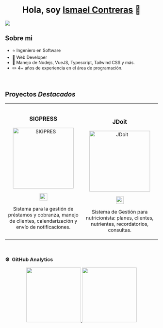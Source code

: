 <div align="center">
<h1 align="center">Hola, soy <a href="https://aristi.dev">Ismael Contreras</a> 👋</h1>
</div>
<img src="https://res.cloudinary.com/atriontechsd/image/upload/v1719768692/Banner_Professional_xsjohy.jpg">

## Sobre mi
- ⭐ Ingeniero en Software 
- 📲 Web Developer
- 🎥 Manejo de Nodejs, VueJS, Typescript, Tailwind CSS y más.
- ✏️ 4+ años de experiencia en el área de programación.
<br>

## Proyectos *Destacados*
<table>
<tr>
<td width="50%">
<h3 align="center">SIGPRESS</h3>
<div align="center">
<img src="https://ismaelcm.dev/images/portfolio1.jpeg" height="200" alt="SIGPRES">
<p>
<a href="https://github.com/ingIsmaelCM/SIGPRES" target="_blank">
<img src="https://cdn.worldvectorlogo.com/logos/github-icon-2.svg" width="25">
</a>
</p>
<p>Sistema para la gestión de préstamos y cobranza, manejo de clientes, calendarización y envío de notificaciones.</p>
</div>
                                                                                      
</td>

<td width="50%">
               <br>
<h3 align="center">JDoit</h3>
<div align="center">                                       
<img src="https://ismaelcm.dev/images/portfolio2.jpeg" height="200" alt="JDoit">
<p>
<a href="https://github.com/ingIsmaelCM/jdoit" target="_blank">
<img src="https://cdn.worldvectorlogo.com/logos/github-icon-2.svg" width="25">
</a>
</p>
</p>Sistema de Gestión para nutricionista: planes, clientes, nutrientes, recordatorios, consultas.</p>
</div>                                                             
</table>                                                                                 
</div>
<br>

### ⚙️ &nbsp;GitHub Analytics

<p align="center">
<a href="https://github.com/ingIsmaelCM">
  <img height="180em" src="https://github-readme-stats-eight-theta.vercel.app/api?username=ingIsmaelCM&show_icons=true&theme=algolia&include_all_commits=true&count_private=true"/>
  <img height="180em" src="https://github-readme-stats-eight-theta.vercel.app/api/top-langs/?username=ingIsmaelCM&layout=compact&langs_count=8&theme=algolia"/>
</a>
</p>
